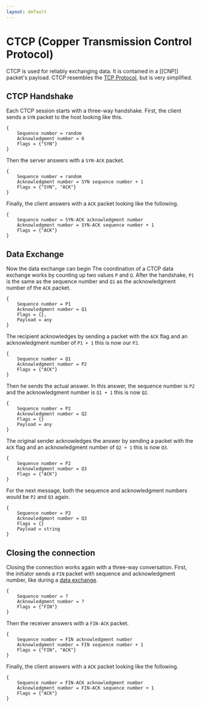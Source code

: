 ```yaml
---
layout: default
---
```


# CTCP (Copper Transmission Control Protocol)

CTCP is used for reliably exchanging data. It is contained in a [[CNP]] packet's payload.
CTCP resembles the [TCP Protocol](https://de.wikipedia.org/wiki/Transmission_Control_Protocol), but is very simplified.

## CTCP Handshake

Each CTCP session starts with a three-way handshake.
First, the client sends a `SYN` packet to the host looking like this.

```
{
	Sequence number = random
	Acknowledgment number = 0
	Flags = {"SYN"}
}
```

Then the server answers with a `SYN-ACK` packet.

```
{
	Sequence number = random
	Acknowledgment number = SYN sequence number + 1
	Flags = {"SYN", "ACK"}
}
```

Finally, the client answers with a `ACK` packet looking like the following.

```
{
	Sequence number = SYN-ACK acknowledgment number
	Acknowledgment number = SYN-ACK sequence number + 1
	Flags = {"ACK"}
}
```

## Data Exchange

Now the data exchange can begin
The coordination of a CTCP data exchange works by counting up two values `P` and `Q`. After the handshake, `P1` is the same as the sequence number and `Q1` as the acknowledgment number of the `ACK` packet.

```
{
	Sequence number = P1
	Acknowledgment number = Q1
	Flags = {},
	Payload = any
}
```

The recipient acknowledges by sending a packet with the `ACK` flag and an acknowledgment number of `P1 + 1` this is now our `P2`.

```
{
	Sequence number = Q1
	Acknowledgment number = P2
	Flags = {"ACK"}
}
```

Then he sends the actual answer. In this answer, the sequence number is `P2` and the acknowledgment number is `Q1 + 1` this is now `Q2`.

```
{
	Sequence number = P2
	Acknowledgment number = Q2
	Flags = {}
	Payload = any
}
```

The original sender acknowledges the answer by sending a packet with the `ACK` flag and an acknowledgment number of `Q2 + 1` this is now `Q3`.

```
{
	Sequence number = P2
	Acknowledgment number = Q3
	Flags = {"ACK"}
}
```

For the next message, both the sequence and acknowledgment numbers would be `P2` and `Q3` again.

```
{
	Sequence number = P2
	Acknowledgment number = Q3
	Flags = {}
	Payload = string
}
```

## Closing the connection

Closing the connection works again with a three-way conversation.
First, the initiator sends a `FIN` packet with sequence and acknowledgment number, like during a [data exchange](https://github.com/Racooder/copper-os/wiki/CTCP#data-exchange).

```
{
	Sequence number = ?
	Acknowledgment number = ?
	Flags = {"FIN"}
}
```

Then the receiver answers with a `FIN-ACK` packet.

```
{
	Sequence number = FIN acknowledgment number
	Acknowledgment number = FIN sequence number + 1
	Flags = {"FIN", "ACK"}
}
```

Finally, the client answers with a `ACK` packet looking like the following.

```
{
	Sequence number = FIN-ACK acknowledgment number
	Acknowledgment number = FIN-ACK sequence number + 1
	Flags = {"ACK"}
}
```
